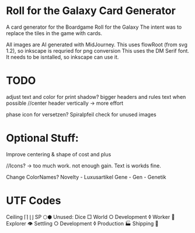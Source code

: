 # Roll for the Galaxy Card Generator

A card generator for the Boardgame Roll for the Galaxy
The intent was to replace the tiles in the game with cards.

All images are AI generated with MidJourney.
This uses flowRoot (from svg 1.2), so inkscape is requried for png conversion
This uses the DM Serif font. It needs to be isntalled, so inkscape can use it.

# TODO

adjust text and color for print
shadow?
bigger headers and rules text when possible
//center header vertically -> more effort

phase icon for versetzen? Spiralpfeil
check for unused images

# Optional Stuff:

Improve centering & shape of cost and plus

//Icons? -> too much work. not enough gain. Text is workds fine.

Change ColorNames? 
Novelty - Luxusartikel
Gene - Gen - Genetik

# UTF Codes
Ceiling ⌈⌉ ⌊⌋
SP ⬡⬢
Unused:
Dice □
World ○
Development ◊
Worker 👤
Explorer 👁
Settling ○
Development ◊
Production 🏭
Shipping 🚀